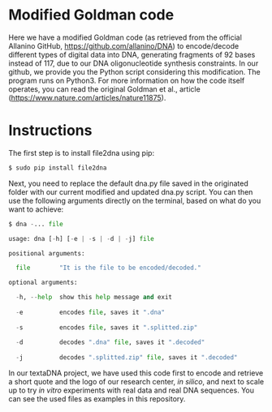 # Modified Goldman code
Here we have a modified Goldman code (as retrieved from the official Allanino GitHub, https://github.com/allanino/DNA) to encode/decode different types of digital data into DNA, generating fragments of 92 bases instead of 117, due to our DNA oligonucleotide synthesis constraints. 
In our github, we provide you the Python script considering this modification. The program runs on Python3. 
For more information on how the code itself operates, you can read the original Goldman et al., article (https://www.nature.com/articles/nature11875). 

# Instructions
The first step is to install file2dna using pip:

```python
$ sudo pip install file2dna
```

Next, you need to replace the default dna.py file saved in the originated folder with our current modified and updated dna.py script. You can then use the following arguments directly on the terminal, based on what do you want to achieve:

```python
$ dna -... file

usage: dna [-h] [-e | -s | -d | -j] file

positional arguments:

  file        "It is the file to be encoded/decoded."

optional arguments:

  -h, --help  show this help message and exit
  
  -e          encodes file, saves it ".dna"
  
  -s          encodes file, saves it ".splitted.zip"
  
  -d          decodes ".dna" file, saves it ".decoded"
  
  -j          decodes ".splitted.zip" file, saves it ".decoded"
```
In our textaDNA project, we have used this code first to encode and retrieve a short quote and the logo of our research center, <i>in silico</i>, and next to scale up to try <i>in vitro</i> experiments with real data and real DNA sequences. You can see the used files as examples in this repository. 
  
